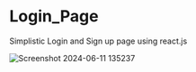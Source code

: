 # Login_Page
Simplistic Login and Sign up page using react.js

![Screenshot 2024-06-11 135237](https://github.com/Fr0zneR/Login_Page/assets/160403964/c74811bc-4d4b-4538-98b7-57d0e4f80eb6)
